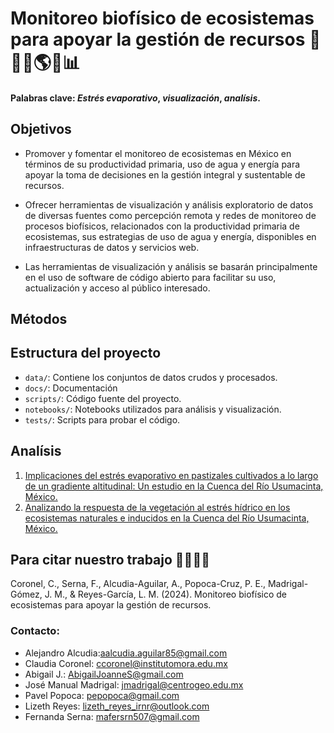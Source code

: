 # **Monitoreo biofísico de ecosistemas para apoyar la gestión de recursos** 🌱🌞🦎🌎📑📊

#### Palabras clave: *Estrés evaporativo*, *visualización*, *analísis*.
## Objetivos

- Promover y fomentar el monitoreo de ecosistemas en México en términos de su productividad primaria, uso de agua y energía para apoyar la toma de decisiones en la gestión integral y sustentable de recursos.

- Ofrecer herramientas de visualización y análisis exploratorio de datos de diversas fuentes como percepción remota y redes de monitoreo de procesos biofísicos, relacionados con la productividad primaria de ecosistemas, sus estrategias de uso de agua y energía, disponibles en infraestructuras de datos y servicios web.

- Las herramientas de visualización y análisis se basarán principalmente en el uso de software de código abierto para facilitar su uso, actualización y acceso al público interesado.

## Métodos

## Estructura del proyecto

- `data/`: Contiene los conjuntos de datos crudos y procesados.
- `docs/`: Documentación
- `scripts/`: Código fuente del proyecto.
- `notebooks/`: Notebooks utilizados para análisis y visualización.
- `tests/`: Scripts para probar el código.

## Analísis
1. [Implicaciones del estrés evaporativo en pastizales cultivados a lo largo de un gradiente altitudinal: Un estudio en la Cuenca del Río Usumacinta,  México.](https://zenodo.org/records/13896228)
2.  [Analizando la respuesta de la vegetación al estrés hídrico en los ecosistemas naturales e inducidos en la Cuenca del Río Usumacinta, México.]()



## Para citar nuestro trabajo 🙋‍♀️🙋‍♂️
Coronel, C., Serna, F., Alcudia-Aguilar, A., Popoca-Cruz, P. E., Madrigal-Gómez, J. M., & Reyes-García, L. M. (2024). Monitoreo biofísico de ecosistemas para apoyar la gestión de recursos.

### Contacto:
- Alejandro Alcudia:aalcudia.aguilar85@gmail.com
- Claudia Coronel: ccoronel@institutomora.edu.mx 
- Abigail J.: AbigailJoanneS@gmail.com
- José Manual Madrigal: jmadrigal@centrogeo.edu.mx
- Pavel Popoca: pepopoca@gmail.com
- Lizeth Reyes: lizeth_reyes_irnr@outlook.com
- Fernanda Serna: mafersrn507@gmail.com



